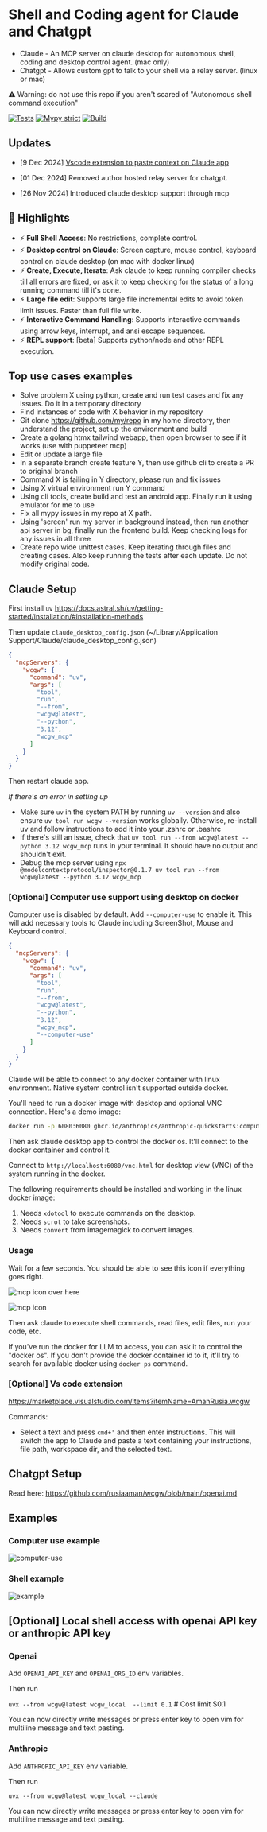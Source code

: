# Shell and Coding agent for Claude and Chatgpt

- Claude - An MCP server on claude desktop for autonomous shell, coding and desktop control agent. (mac only)
- Chatgpt - Allows custom gpt to talk to your shell via a relay server. (linux or mac)


⚠️ Warning: do not use this repo if you aren't scared of "Autonomous shell command execution"

[![Tests](https://github.com/rusiaaman/wcgw/actions/workflows/python-tests.yml/badge.svg?branch=main)](https://github.com/rusiaaman/wcgw/actions/workflows/python-tests.yml)
[![Mypy strict](https://github.com/rusiaaman/wcgw/actions/workflows/python-types.yml/badge.svg?branch=main)](https://github.com/rusiaaman/wcgw/actions/workflows/python-types.yml)
[![Build](https://github.com/rusiaaman/wcgw/actions/workflows/python-publish.yml/badge.svg)](https://github.com/rusiaaman/wcgw/actions/workflows/python-publish.yml)

## Updates

- [9 Dec 2024] [Vscode extension to paste context on Claude app](https://marketplace.visualstudio.com/items?itemName=AmanRusia.wcgw)  

- [01 Dec 2024] Removed author hosted relay server for chatgpt.

- [26 Nov 2024] Introduced claude desktop support through mcp

## 🚀 Highlights

- ⚡ **Full Shell Access**: No restrictions, complete control.
- ⚡ **Desktop control on Claude**: Screen capture, mouse control, keyboard control on claude desktop (on mac with docker linux)
- ⚡ **Create, Execute, Iterate**: Ask claude to keep running compiler checks till all errors are fixed, or ask it to keep checking for the status of a long running command till it's done.
- ⚡ **Large file edit**: Supports large file incremental edits to avoid token limit issues. Faster than full file write.
- ⚡ **Interactive Command Handling**: Supports interactive commands using arrow keys, interrupt, and ansi escape sequences.
- ⚡ **REPL support**: [beta] Supports python/node and other REPL execution.

## Top use cases examples

- Solve problem X using python, create and run test cases and fix any issues. Do it in a temporary directory
- Find instances of code with X behavior in my repository
- Git clone https://github.com/my/repo in my home directory, then understand the project, set up the environment and build
- Create a golang htmx tailwind webapp, then open browser to see if it works (use with puppeteer mcp)
- Edit or update a large file
- In a separate branch create feature Y, then use github cli to create a PR to original branch
- Command X is failing in Y directory, please run and fix issues
- Using X virtual environment run Y command
- Using cli tools, create build and test an android app. Finally run it using emulator for me to use
- Fix all mypy issues in my repo at X path.
- Using 'screen' run my server in background instead, then run another api server in bg, finally run the frontend build. Keep checking logs for any issues in all three
- Create repo wide unittest cases. Keep iterating through files and creating cases. Also keep running the tests after each update. Do not modify original code.

## Claude Setup

First install `uv` https://docs.astral.sh/uv/getting-started/installation/#installation-methods

Then update `claude_desktop_config.json` (~/Library/Application Support/Claude/claude_desktop_config.json)

```json
{
  "mcpServers": {
    "wcgw": {
      "command": "uv",
      "args": [
        "tool",
        "run",
        "--from",
        "wcgw@latest",
        "--python",
        "3.12",
        "wcgw_mcp"
      ]
    }
  }
}
```

Then restart claude app.

_If there's an error in setting up_

- Make sure `uv` in the system PATH by running `uv --version` and also ensure `uv tool run wcgw --version` works globally.
  Otherwise, re-install uv and follow instructions to add it into your .zshrc or .bashrc
- If there's still an issue, check that `uv tool run --from wcgw@latest --python 3.12 wcgw_mcp` runs in your terminal. It should have no output and shouldn't exit.
- Debug the mcp server using `npx @modelcontextprotocol/inspector@0.1.7 uv tool run --from wcgw@latest --python 3.12 wcgw_mcp`

### [Optional] Computer use support using desktop on docker

Computer use is disabled by default. Add `--computer-use` to enable it. This will add necessary tools to Claude including ScreenShot, Mouse and Keyboard control.

```json
{
  "mcpServers": {
    "wcgw": {
      "command": "uv",
      "args": [
        "tool",
        "run",
        "--from",
        "wcgw@latest",
        "--python",
        "3.12",
        "wcgw_mcp",
        "--computer-use"
      ]
    }
  }
}
```

Claude will be able to connect to any docker container with linux environment. Native system control isn't supported outside docker.

You'll need to run a docker image with desktop and optional VNC connection. Here's a demo image:

```sh
docker run -p 6080:6080 ghcr.io/anthropics/anthropic-quickstarts:computer-use-demo-latest
```

Then ask claude desktop app to control the docker os. It'll connect to the docker container and control it.

Connect to `http://localhost:6080/vnc.html` for desktop view (VNC) of the system running in the docker.

The following requirements should be installed and working in the linux docker image:

1. Needs `xdotool` to execute commands on the desktop.
2. Needs `scrot` to take screenshots.
3. Needs `convert` from imagemagick to convert images.

### Usage

Wait for a few seconds. You should be able to see this icon if everything goes right.

![mcp icon](https://github.com/rusiaaman/wcgw/blob/main/static/rocket-icon.png?raw=true)
over here

![mcp icon](https://github.com/rusiaaman/wcgw/blob/main/static/claude-ss.jpg?raw=true)

Then ask claude to execute shell commands, read files, edit files, run your code, etc.

If you've run the docker for LLM to access, you can ask it to control the "docker os". If you don't provide the docker container id to it, it'll try to search for available docker using `docker ps` command.


### [Optional] Vs code extension 
https://marketplace.visualstudio.com/items?itemName=AmanRusia.wcgw

Commands: 
- Select a text and press `cmd+'` and then enter instructions. This will switch the app to Claude and paste a text containing your instructions, file path, workspace dir, and the selected text.

## Chatgpt Setup

Read here: https://github.com/rusiaaman/wcgw/blob/main/openai.md

## Examples

### Computer use example

![computer-use](https://github.com/rusiaaman/wcgw/blob/main/static/computer-use.jpg?raw=true)

### Shell example

![example](https://github.com/rusiaaman/wcgw/blob/main/static/example.jpg?raw=true)

## [Optional] Local shell access with openai API key or anthropic API key

### Openai

Add `OPENAI_API_KEY` and `OPENAI_ORG_ID` env variables.

Then run

`uvx --from wcgw@latest wcgw_local  --limit 0.1` # Cost limit $0.1

You can now directly write messages or press enter key to open vim for multiline message and text pasting.

### Anthropic

Add `ANTHROPIC_API_KEY` env variable.

Then run

`uvx --from wcgw@latest wcgw_local --claude`

You can now directly write messages or press enter key to open vim for multiline message and text pasting.
